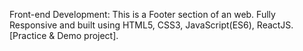 Front-end Development: This is a Footer section of an web. Fully Responsive and built using HTML5, CSS3, JavaScript(ES6), ReactJS. 
[Practice & Demo project].
